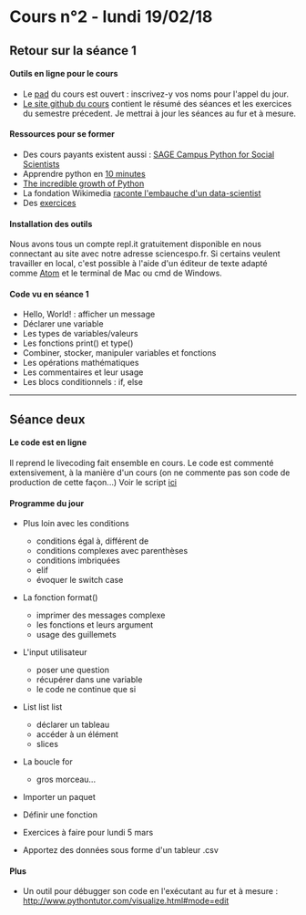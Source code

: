 # Cours n°2 - lundi 19/02/18

## Retour sur la séance 1

#### Outils en ligne pour le cours
- Le [pad](https://semestriel.framapad.org/p/pythonfordatascience_2017S2) du cours est ouvert : inscrivez-y vos noms pour l'appel du jour.
- [Le site github du cours](diegantobass.github.com/DataScienceCourse) contient le résumé des séances et les exercices du semestre précedent. Je mettrai à jour les séances au fur et à mesure.

#### Ressources pour se former
- Des cours payants existent aussi : [SAGE Campus Python for Social Scientists](https://campus.sagepub.com/introduction-to-python-for-social-scientists#introduction-to-python-for-social-scientists/overview)
- Apprendre python en [10 minutes](https://www.stavros.io/tutorials/python/)
- [The incredible growth of Python](https://stackoverflow.blog/2017/09/06/incredible-growth-python/)
- La fondation Wikimedia [raconte l'embauche d'un data-scientist](https://blog.wikimedia.org/2017/02/02/hiring-data-scientist/)
- Des [exercices](http://www.practicepython.org/)

#### Installation des outils
Nous avons tous un compte repl.it gratuitement disponible en nous connectant au site avec notre adresse sciencespo.fr.
Si certains veulent travailler en local, c'est possible à l'aide d'un éditeur de texte adapté comme [Atom](https://atom.io/) et le terminal de Mac ou cmd de Windows.

#### Code vu en séance 1
- Hello, World! : afficher un message
- Déclarer une variable
- Les types de variables/valeurs
- Les fonctions print() et type()
- Combiner, stocker, manipuler variables et fonctions
- Les opérations mathématiques
- Les commentaires et leur usage
- Les blocs conditionnels : if, else

---

## Séance deux

#### Le code est en ligne
Il reprend le livecoding fait ensemble en cours. Le code est commenté extensivement, à la manière d'un cours (on ne commente pas son code de production de cette façon...) Voir le script [ici](2_code.py)

#### Programme du jour
- Plus loin avec les conditions
    + conditions égal à, différent de
    + conditions complexes avec parenthèses
    + conditions imbriquées
    + elif
    + évoquer le switch case
    
- La fonction format()
    + imprimer des messages complexe
    + les fonctions et leurs argument
    + usage des guillemets

- L'input utilisateur
    + poser une question
    + récupérer dans une variable
    + le code ne continue que si

- List list list
    + déclarer un tableau
    + accéder à un élément
    + slices
    
- La boucle for
    + gros morceau...

- Importer un paquet
- Définir une fonction    
- Exercices à faire pour lundi 5 mars
- Apportez des données sous forme d'un tableur .csv

#### Plus
- Un outil pour débugger son code en l'exécutant au fur et à mesure : http://www.pythontutor.com/visualize.html#mode=edit


